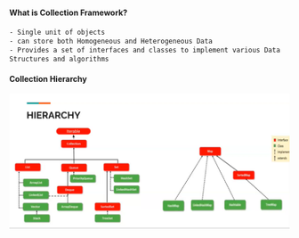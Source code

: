 #### What is Collection Framework?
    - Single unit of objects 
    - can store both Homogeneous and Heterogeneous Data
    - Provides a set of interfaces and classes to implement various Data Structures and algorithms

#### Collection Hierarchy
![](Hierarchy.png)